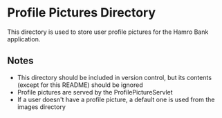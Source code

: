 # Profile Pictures Directory

This directory is used to store user profile pictures for the Hamro Bank application.

## Notes

- This directory should be included in version control, but its contents (except for this README) should be ignored
- Profile pictures are served by the ProfilePictureServlet
- If a user doesn't have a profile picture, a default one is used from the images directory
